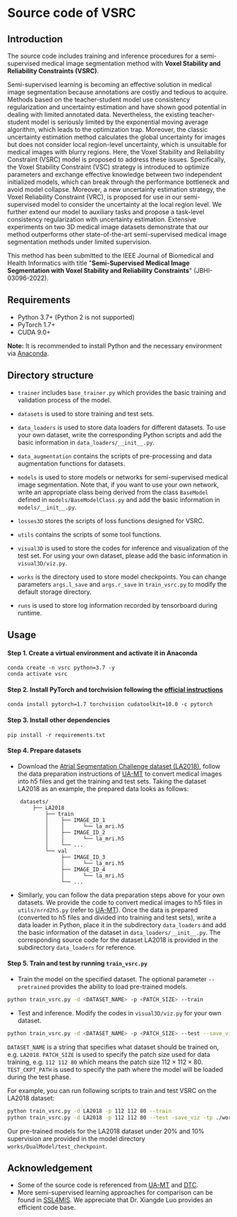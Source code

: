 # Source code of VSRC

## Introduction

The source code includes training and inference procedures for a semi-supervised medical image segmentation method with **Voxel Stability and Reliability Constraints (VSRC)**. 

Semi-supervised learning is becoming an effective solution in medical image segmentation because annotations are costly and tedious to acquire. Methods based on the teacher-student model use consistency regularization and uncertainty estimation and have shown good potential in dealing with limited annotated data. Nevertheless, the existing teacher-student model is seriously limited by the exponential moving average algorithm, which leads to the optimization trap. Moreover, the classic uncertainty estimation method calculates the global uncertainty for images but does not consider local region-level uncertainty, which is unsuitable for medical images with blurry regions. Here, the Voxel Stability and Reliability Constraint (VSRC) model is proposed to address these issues. Specifically, the Voxel Stability Constraint (VSC) strategy is introduced to optimize parameters and exchange effective knowledge between two independent initialized models, which can break through the performance bottleneck and avoid model collapse. Moreover, a new uncertainty estimation strategy, the Voxel Reliability Constraint (VRC), is proposed for use in our semi-supervised model to consider the uncertainty at the local region level. We further extend our model to auxiliary tasks and propose a task-level consistency regularization with uncertainty estimation. Extensive experiments on two 3D medical image datasets demonstrate that our method outperforms other state-of-the-art semi-supervised medical image segmentation methods under limited supervision.

This method has been submitted to the IEEE Journal of Biomedical and Health Informatics with title "**Semi-Supervised Medical Image Segmentation with Voxel Stability and Reliability Constraints**" (JBHI-03096-2022).

## Requirements 
- Python 3.7+ (Python 2 is not supported)
- PyTorch 1.7+
- CUDA 9.0+

**Note:** It is recommended to install Python and the necessary environment via [Anaconda](https://www.anaconda.com/).

## Directory structure

- ``trainer`` includes ``base_trainer.py`` which provides the basic training and validation process of the model.

- ``datasets`` is used to store training and test sets.

- ``data_loaders`` is used to store data loaders for different datasets. To use your own dataset, write the corresponding Python scripts and add the basic information in ``data_loaders/__init__.py``.

- ``data_augmentation`` contains the scripts of pre-processing and data augmentation functions for datasets.

- ``models`` is used to store models or networks for semi-supervised medical image segmentation. Note that, if you want to use your own network, write an appropriate class being derived from the class ``BaseModel`` defined in ``models/BaseModelClass.py`` and add the basic information in ``models/__init__.py``.

- ``losses3D`` stores the scripts of loss functions designed for VSRC.

- ``utils`` contains the scripts of some tool functions.

- ``visual3D`` is used to store the codes for inference and visualization of the test set. For using your own dataset, please add the basic information in ``visual3D/viz.py``.

- ``works`` is the directory used to store model checkpoints. You can change parameters ``args.l_save`` and ``args.r_save`` in ``train_vsrc.py`` to modify the default storage directory.

- ``runs`` is used to store log information recorded by tensorboard during runtime. 

## Usage

#### Step 1. Create a virtual environment and activate it in Anaconda

```shell
conda create -n vsrc python=3.7 -y
conda activate vsrc
```

#### Step 2. Install PyTorch and torchvision following the [official instructions](https://pytorch.org/)

```shell
conda install pytorch=1.7 torchvision cudatoolkit=10.0 -c pytorch
```

#### Step 3. Install other dependencies

```shell
pip install -r requirements.txt
```

#### Step 4. Prepare datasets

- Download the [Atrial Segmentation Challenge dataset (LA2018)](https://www.cardiacatlas.org/atriaseg2018-challenge/), follow the data preparation instructions of [UA-MT](https://github.com/yulequan/UA-MT) to convert medical images into h5 files and get the training and test sets. Taking the dataset LA2018 as an example, the prepared data looks as follows:
```
    datasets/
        ├── LA2018
            ├── train
            │    ├── IMAGE_ID_1
            │    │      └── la_mri.h5
            │    ├── IMAGE_ID_2
            │    │      └── la_mri.h5
            │    └── ...
            └── val
                 ├── IMAGE_ID_3
                 │      └── la_mri.h5
                 ├── IMAGE_ID_4
                 │      └── la_mri.h5
                 └── ...
```
- Similarly, you can follow the data preparation steps above for your own datasets. We provide the code to convert medical images to h5 files in ``utils/nrrd2h5.py`` (refer to [UA-MT](https://github.com/yulequan/UA-MT/blob/master/code/dataloaders/la_heart_processing.py)). Once the data is prepared (converted to h5 files and divided into training and test sets), write a data loader in Python, place it in the subdirectory ``data_loaders`` and add the basic information of the dataset in ``data_loaders/__init__.py``. The corresponding source code for the dataset LA2018 is provided in the subdirectory ``data_loaders`` for reference. 

#### Step 5. Train and test by running ``train_vsrc.py``

- Train the model on the specified dataset. The optional parameter ``--pretrained`` provides the ability to load pre-trained models.

```bash
python train_vsrc.py -d <DATASET_NAME> -p <PATCH_SIZE> --train
```

- Test and inference. Modify the codes in ``visual3D/viz.py`` for your own dataset. 
```bash
python train_vsrc.py -d <DATASET_NAME> -p <PATCH_SIZE> --test --save_viz -tp <TEST_CKPT_PATH> 
```

``DATASET_NAME`` is a string that specifies what dataset should be trained on, e.g. ``LA2018``. ``PATCH_SIZE`` is used to specify the patch size used for data training, e.g. ``112 112 80`` which means the patch size $112\times 112\times 80$. ``TEST_CKPT_PATH`` is used to specify the path where the model will be loaded during the test phase. 

For example, you can run following scripts to train and test VSRC on the LA2018 dataset:

```bash
python train_vsrc.py -d LA2018 -p 112 112 80 --train
python train_vsrc.py -d LA2018 -p 112 112 80 --test -save_viz -tp ./works/DualModel/test_checkpoint/sdf_VNet_LA2018_20.pth 
```

Our pre-trained models for the LA2018 dataset under 20% and 10% supervision are provided in the model directory ``works/DualModel/test_checkpoint``.

## Acknowledgement

- Some of the source code is referenced from [UA-MT](https://github.com/yulequan/UA-MT) and [DTC](https://github.com/HiLab-git/DTC).
- More semi-supervised learning approaches for comparison can be found in [SSL4MIS](https://github.com/HiLab-git/SSL4MIS). We appreciate that Dr. Xiangde Luo provides an efficient code base.
